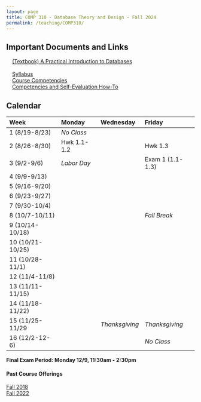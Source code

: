 ```yaml
---
layout: page
title: COMP 310 - Database Theory and Design - Fall 2024
permalink: /teaching/COMP310/
---
```


## Important Documents and Links

&nbsp;&nbsp;&nbsp; [(Textbook) A Practical Introduction to Databases](https://runestone.academy/ns/books/published/mc_comp310_fa24/index.html) <br><br>
&nbsp;&nbsp;&nbsp; [Syllabus](/teaching/COMP310/fa24/comp310-syllabus.pdf) <br>
&nbsp;&nbsp;&nbsp; [Course Competencies](/teaching/COMP310/fa24/COMP310-Competencies.pdf) <br>
&nbsp;&nbsp;&nbsp; [Competencies and Self-Evaluation How-To](/teaching/ungrading/howto-portfolio) 

## Calendar

| Week | Monday | Wednesday | Friday |
| :-- | :-- | :-- | :-- |
| 1 (8/19-8/23)|  *No Class*   |     |     | 
| 2 (8/26-8/30)| Hwk 1.1-1.2 |  | Hwk 1.3  | 
| 3 (9/2-9/6)| *Labor Day* |     | Exam 1 (1.1-1.3)    |     
| 4 (9/9-9/13)|  |     |     |     
| 5 (9/16-9/20)|  |     |     |      
| 6 (9/23-9/27)|  |     |     |      
| 7 (9/30-10/4)|  |     |     |      
| 8 (10/7-10/11)|  |     |   *Fall Break* | 
| 9 (10/14-10/18)|  |          |     | 
| 10 (10/21-10/25)|  |          |     | 
| 11 (10/28-11/1)|  |          |     | 
| 12 (11/4-11/8)|  |          |     | 
| 13 (11/11-11/15)|  |          |     | 
| 14 (11/18-11/22)|  |          |     | 
| 15 (11/25-11/29|  |   *Thanksgiving*   |  *Thanksgiving*   | 
| 16 (12/2-12-6)|  |      | *No Class* | 

**Final Exam Period: Monday 12/9, 11:30am - 2:30pm**


#### Past Course Offerings

[Fall 2018](/teaching/COMP310/fa18/) <br>
[Fall 2022](/teaching/COMP310/fa22/) 